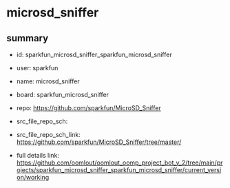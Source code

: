 # microsd_sniffer
 
## summary 
* id: sparkfun_microsd_sniffer_sparkfun_microsd_sniffer
* user: sparkfun
* name: microsd_sniffer
* board: sparkfun_microsd_sniffer
* repo: https://github.com/sparkfun/MicroSD_Sniffer



* src_file_repo_sch: 
* src_file_repo_sch_link: https://github.com/sparkfun/MicroSD_Sniffer/tree/master/
* full details link: https://github.com/oomlout/oomlout_oomp_project_bot_v_2/tree/main/projects/sparkfun_microsd_sniffer_sparkfun_microsd_sniffer/current_version/working  







